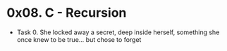# 0x08. C - Recursion

- Task 0. She locked away a secret, deep inside herself, something she once knew to be true... but chose to forget

